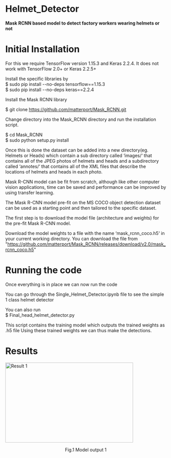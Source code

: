 # Helmet_Detector
<b>Mask RCNN based model to detect factory workers wearing helmets or not</b>


<h1><b> Initial Installation </h1></b>

For this we require TensorFlow version 1.15.3 and Keras 2.2.4. It does not work with TensorFlow 2.0+ or Keras 2.2.5+

Install the specific libraries by \
$ sudo pip install --no-deps tensorflow==1.15.3\
$ sudo pip install --no-deps keras==2.2.4
  
Install the Mask RCNN library

$ git clone https://github.com/matterport/Mask_RCNN.git

Change directory into the Mask_RCNN directory and run the installation script.

$ cd Mask_RCNN\
$ sudo python setup.py install

Once this is done the dataset can be added into a new directory(eg. Helmets or Heads) which contain a sub directory called ‘images/‘ that contains all of the JPEG photos of helmets and heads and a subdirectory called ‘annotes/‘ that contains all of the XML files that describe the locations of helmets and heads in each photo.

 Mask R-CNN model can be fit from scratch, although like other computer vision applications, time can be saved and performance can be improved by using transfer learning.

The Mask R-CNN model pre-fit on the MS COCO object detection dataset can be used as a starting point and then tailored to the specific dataset.

The first step is to download the model file (architecture and weights) for the pre-fit Mask R-CNN model.

Download the model weights to a file with the name ‘mask_rcnn_coco.h5‘ in your current working directory.
You can download the file from "https://github.com/matterport/Mask_RCNN/releases/download/v2.0/mask_rcnn_coco.h5"


<h1><b> Running the code </h1></b>

Once everything is in place we can now run the code

You can go through the Single_Helmet_Detector.ipynb file to see the simple 1 class helmet detector

You can also run \
$ Final_head_helmet_detector.py

This script contains the training model which outputs the trained weights as .h5 file
Using these trained weights we can thus make the detections.

<h1><b> Results </h1></b>

<p align="left"><img src="https://github.com/dhruvtalwar18/Helmet_Detector/blob/main/Results/Test_1.gif" title="Result 1" width =" 400" height = "250"></p>
<p align="center">Fig.1 Model output 1</p>




